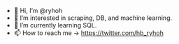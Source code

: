 - 👋 Hi, I’m @ryhoh
- 👀 I’m interested in scraping, DB, and machine learning.
- 🌱 I’m currently learning SQL.
- 📫 How to reach me -> https://twitter.com/hb_ryhoh

<!---
ryhoh/ryhoh is a ✨ special ✨ repository because its `README.md` (this file) appears on your GitHub profile.
You can click the Preview link to take a look at your changes.
--->
